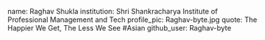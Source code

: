 name: Raghav Shukla
institution: Shri Shankracharya Institute of Professional Management and Tech
profile_pic: Raghav-byte.jpg
quote: The Happier We Get, The Less We See #Asian
github_user: Raghav-byte
